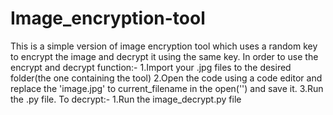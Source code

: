 # Image_encryption-tool
This is a simple version of image encryption tool which uses a random key to encrypt the image and decrypt it using the same key.
In order to use the encrypt and decrypt function:-
        1.Import your .jpg files to the desired folder(the one containing the tool)
        2.Open the code using a code editor and replace the 'image.jpg' to current_filename in the open('') and save it.
        3.Run the .py file.
   To decrypt:-
        1.Run the image_decrypt.py file
